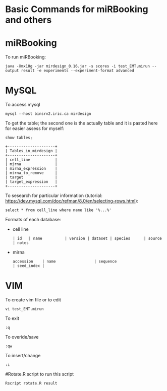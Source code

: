 # Basic Commands for miRBooking and others

# miRBooking
To run miRBooking:
```
java -Xmx10g -jar mirdesign_0.16.jar -s scores -i test_EMT.mirun --output result -e experiments --experiment-format advanced
```

# MySQL
To access mysql
```
mysql --host binsrv2.iric.ca mirdesign
```
To get the table; the second one is the actually table and it is pasted here for easier assess for myself:
```
show tables;
```
```
+---------------------+
| Tables_in_mirdesign |
+---------------------+
| cell_line           |
| mirna               |
| mirna_expression    |
| mirna_to_remove     |
| target              |
| target_expression   |
+---------------------+

```

To sesearch for particular information (tutorial: https://dev.mysql.com/doc/refman/8.0/en/selecting-rows.html):
```
select * from cell_line where name like '%...%'
```
Formats of each database:
- cell line
  ```
  | id   | name          | version | dataset | species      | source   | notes                    
  ```
- mirna
  ```
  accession    | name                 | sequence                           | seed_index |
  ```
 




# VIM
To create vim file or to edit
```
vi test_EMT.mirun
```
To exit
```
:q
```
To overide/save
```
:qw
```
To insert/change
```
:i
```

#Rotate.R script
to run this script
```
Rscript rotate.R result
```
